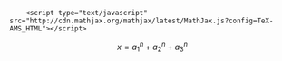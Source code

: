 <script type="text/x-mathjax-config">
                MathJax.Hub.Config({"HTML-CSS": { preferredFont: "TeX", availableFonts: ["STIX","TeX"], linebreaks: { automatic:true }, EqnChunk: (MathJax.Hub.Browser.isMobile ? 10 : 50) },
                                    tex2jax: { inlineMath: [ ["$", "$"], ["\\\\(","\\\\)"] ], displayMath: [ ["$$","$$"], ["\\[", "\\]"] ], processEscapes: true, ignoreClass: "tex2jax_ignore|dno" },
                                    TeX: {  noUndefined: { attributes: { mathcolor: "red", mathbackground: "#FFEEEE", mathsize: "90%" } } },
                                    messageStyle: "none"
                });
         </script>
        <script type="text/javascript" src="http://cdn.mathjax.org/mathjax/latest/MathJax.js?config=TeX-AMS_HTML"></script> 


$$x = a_{1}^n + a_{2}^n + a_{3}^n$$
